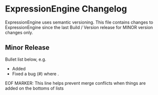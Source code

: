# ExpressionEngine Changelog

ExpressionEngine uses semantic versioning. This file contains changes to ExpressionEngine since the last Build / Version release for MINOR version changes only.

## Minor Release

Bullet list below, e.g.
   - Added <new feature>
   - Fixed a bug (#<linked issue number>) where <bug behavior>.

EOF MARKER: This line helps prevent merge conflicts when things are
added on the bottoms of lists
